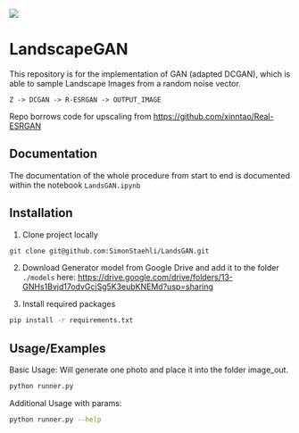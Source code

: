 <a href="https://img.shields.io/badge/FHNW-Deep%20Learning-yellow"><img src="https://img.shields.io/badge/FHNW-Deep%20Learning-yellow" /></a>

# LandscapeGAN

This repository is for the implementation of GAN (adapted DCGAN), which is able to sample Landscape Images from a random noise vector.

`Z -> DCGAN -> R-ESRGAN -> OUTPUT_IMAGE`

Repo borrows code for upscaling from https://github.com/xinntao/Real-ESRGAN

## Documentation

The documentation of the whole procedure from start to end is documented within the notebook `LandsGAN.ipynb`

## Installation

1. Clone project locally 

```bash
git clone git@github.com:SimonStaehli/LandsGAN.git
```

2. Download Generator model from Google Drive and add it to the folder `./models` here: https://drive.google.com/drive/folders/13-GNHs1Bvjd17odvGciSg5K3eubKNEMd?usp=sharing 


3. Install required packages
```bash
pip install -r requirements.txt
```

## Usage/Examples

Basic Usage:
Will generate one photo and place it into the folder image_out.

```bash
python runner.py 
```

Additional Usage with params:

```bash
python runner.py --help
```
